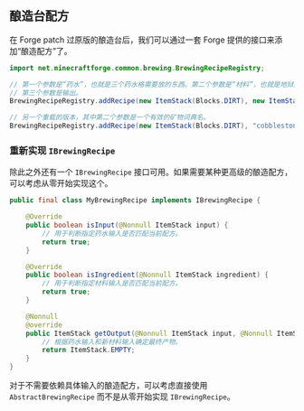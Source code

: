 ## 酿造台配方

在 Forge patch 过原版的酿造台后，我们可以通过一套 Forge 提供的接口来添加“酿造配方”了。

```java
import net.minecraftforge.common.brewing.BrewingRecipeRegistry;

// 第一个参数是“药水”，也就是三个药水格需要放的东西。第二个参数是“材料”，也就是地狱疣那一格需要放的物品。
// 第三个参数是输出。
BrewingRecipeRegistry.addRecipe(new ItemStack(Blocks.DIRT), new ItemStack(Blocks.STONE), new ItemStack(Items.DIAMOND));

// 另一个重载的版本，其中第二个参数是一个有效的矿物词典名。
BrewingRecipeRegistry.addRecipe(new ItemStack(Blocks.DIRT), "cobblestone", new ItemStack(Items.DIAMOND));
```

### 重新实现 `IBrewingRecipe`

除此之外还有一个 `IBrewingRecipe` 接口可用。如果需要某种更高级的酿造配方，可以考虑从零开始实现这个。

```java
public final class MyBrewingRecipe implements IBrewingRecipe {

    @Override
    public boolean isInput(@Nonnull ItemStack input) {
        // 用于判断指定药水输入是否匹配当前配方。
        return true;
    }

    @Override
    public boolean isIngredient(@Nonnull ItemStack ingredient) {
        // 用于判断指定材料输入是否匹配当前配方。
        return true;
    }

    @Nonnull
    @override
    public ItemStack getOutput(@Nonnull ItemStack input, @Nonnull ItemStack ingredient) {
        // 根据药水输入和新材料输入确定最终产物。
        return ItemStack.EMPTY;
    }
}
```

对于不需要依赖具体输入的酿造配方，可以考虑直接使用 `AbstractBrewingRecipe` 而不是从零开始实现 `IBrewingRecipe`。

